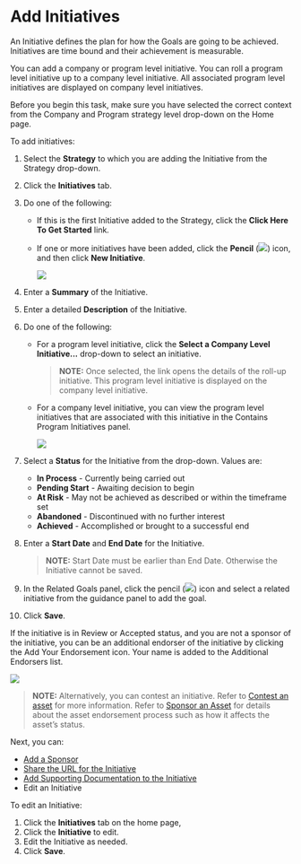 # Add Initiatives

An Initiative defines the plan for how the Goals are going to be
achieved. Initiatives are time bound and their achievement is
measurable.

You can add a company or program level initiative. You can roll a
program level initiative up to a company level initiative. All
associated program level initiatives are displayed on company level
initiatives.

Before you begin this task, make sure you have selected the correct
context from the Company and Program strategy level drop-down on the
Home page.

To add initiatives:

1.  Select the **Strategy** to which you are adding the Initiative from
    the Strategy drop-down.

2.  Click the **Initiatives** tab.

3.  Do one of the following:
    
      - If this is the first Initiative added to the Strategy, click the
        **Click Here To Get Started** link.
    
      - If one or more initiatives have been added, click the **Pencil**
        (![](Resources/Images/edit_pencil1.png)) icon, and then click
        **New Initiative**.
        
        ![](Resources/Images/NewInitiative.png)

4.  Enter a **Summary** of the Initiative.

5.  Enter a detailed **Description** of the Initiative.

6.  Do one of the following:
    
      - For a program level initiative, click the **Select a Company
        Level Initiative...** drop-down to select an initiative.
        
        >**NOTE:** Once selected, the link opens the details of the
        roll-up initiative. This program level initiative is displayed
        on the company level initiative.
    
      - For a company level initiative, you can view the program level
        initiatives that are associated with this initiative in the
        Contains Program Initiatives panel.
        
        ![](Resources/Images/CompanyLevelInitwProgamInit.png)

7.  Select a **Status** for the Initiative from the drop-down. Values
    are:
    
      - **In Process** - Currently being carried out
      - **Pending Start** - Awaiting decision to begin
      - **At Risk** - May not be achieved as described or within the
        timeframe set
      - **Abandoned** - Discontinued with no further interest
      - **Achieved** - Accomplished or brought to a successful end

8.  Enter a **Start Date** and **End Date** for the Initiative.
    
    >**NOTE:** Start Date must be earlier than End Date. Otherwise the
    Initiative cannot be saved.

9.  In the Related Goals panel, click the pencil
    (![](Resources/Images/pencil_icon_related_goals.png)) icon and
    select a related initiative from the guidance panel to add the goal.

10. Click **Save**.

If the initiative is in Review or Accepted status, and you are not a
sponsor of the initiative, you can be an additional endorser of the
initiative by clicking the Add Your Endorsement icon. Your name is added
to the Additional Endorsers list.

![](Resources/Images/addtional_endorser.png)

>**NOTE:** Alternatively, you can contest an initiative. Refer to
[Contest an asset](Contest%20an%20Asset%20Non-sponsors.md) for more
information. Refer to [Sponsor an Asset](Sponsor%20an%20Asset.md) for
details about the asset endorsement process such as how it affects the
asset’s status.

Next, you can:

  - [Add a Sponsor](Add%20a%20Sponsor%20to%20an%20Asset.md)
  - [Share the URL for the Initiative](Share%20URLs%20for%20Assets.md)
  - [Add Supporting Documentation to the
    Initiative](Add%20Supporting%20Doc.md)
  - Edit an Initiative

To edit an Initiative:

1.  Click the **Initiatives** tab on the home page,
2.  Click the **Initiative** to edit.
3.  Edit the Initiative as needed.
4.  Click **Save**.
